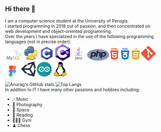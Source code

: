 ## Hi there 📀

I am a computer science student at the University of Perugia.<br>
I started programming in 2018 out of passion, and then concentrated on web development and object-oriented programming.<br>
Over the years I have specialized in the use of the following programming languages ​​(not in precise order):<br>
<img src="https://github.com/ID0x6e656d6f/ID0x6e656d6f/blob/main/MySQL-Logo.png?raw=true" width="56">
<img src="https://github.com/ID0x6e656d6f/ID0x6e656d6f/blob/main/Python.svg.png" width="48">
<img src="https://github.com/ID0x6e656d6f/ID0x6e656d6f/blob/main/c-programming.png" width="48">
<img src="https://github.com/ID0x6e656d6f/ID0x6e656d6f/blob/main/c-sharp-c-icon-912x1024-j3yidw37.png" width="48">
<img src="https://github.com/ID0x6e656d6f/ID0x6e656d6f/blob/main/java-logo-1.png" width="48">
<img src="https://github.com/ID0x6e656d6f/ID0x6e656d6f/blob/main/php-1-logo-png-transparent.png" width="72">
<img src="https://github.com/ID0x6e656d6f/ID0x6e656d6f/blob/main/png-clipart-html-js-and-css-logo-cascading-style-sheets-javascript-html-css3-jquery-logo-miscellaneous-text.png" width="96">
<img src="https://github.com/ID0x6e656d6f/ID0x6e656d6f/blob/main/Git-Icon-1788C.png" width="48">
<img src="https://github.com/ID0x6e656d6f/ID0x6e656d6f/blob/main/Figma-1-logo.png" width="48">
<img src="https://github.com/ID0x6e656d6f/ID0x6e656d6f/blob/main/unity-logo-988A22E703-seeklogo.com.png" width="48">
<img src="https://github.com/ID0x6e656d6f/ID0x6e656d6f/blob/main/arduino-logo-1.png" width="48">
<img src="https://github.com/ID0x6e656d6f/ID0x6e656d6f/blob/main/free-linux-logo-icon-download-in-svg-png-gif-file-formats--technology-social-media-company-vol-4-pack-logos-icons-2944967.webp" width="48">

![Anurag's GitHub stats](https://github-readme-stats.vercel.app/api?username=ID0x6e656d6f&hide_rank=true&show_icons=true&show=reviews,discussions_started,discussions_answered,prs_merged,prs_merged_percentage&theme=tokyonight)
![Top Langs](https://github-readme-stats.vercel.app/api/top-langs/?username=anuraghazra&layout=donut&theme=tokyonight)<br>
In addition to IT I have many other passions and hobbies including:<br>
- 🎶 Music<br>
- 📸 Photography<br>
- 🌌 Space<br>
- 📖 Reading<br>
- 🏋🏻‍♂️ Gym<br>
- ♟ Chess<br>

